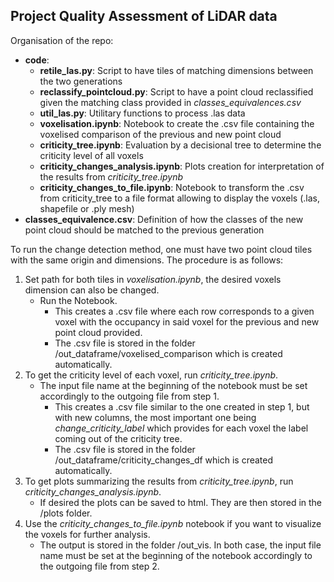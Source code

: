 ## Project Quality Assessment of LiDAR data

Organisation of the repo:

- **code**:
    - **retile_las.py**: Script to have tiles of matching dimensions between the two generations
    - **reclassify_pointcloud.py**: Script to have a point cloud reclassified given the matching class provided in *classes_equivalences.csv*
    - **util_las.py**: Utilitary functions to process .las data
    - **voxelisation.ipynb**: Notebook to create the .csv file containing the voxelised comparison of the previous and new point cloud
    - **criticity_tree.ipynb**: Evaluation by a decisional tree to determine the criticity level of all voxels
    - **criticity_changes_analysis.ipynb**: Plots creation for interpretation of the results from *criticity_tree.ipynb*
    - **criticity_changes_to_file.ipynb**: Notebook to transform the .csv from criticity_tree to a file format allowing to display the voxels (.las, shapefile or .ply mesh)
- **classes_equivalence.csv**: Definition of how the classes of the new point cloud should be matched to the previous generation

To run the change detection method, one must have two point cloud tiles with the same origin and dimensions. The procedure is as follows: 
1. Set path for both tiles in *voxelisation.ipynb*, the desired voxels dimension can also be changed.
    - Run the Notebook. 
        - This creates a .csv file where each row corresponds to a given voxel with the occupancy in said voxel for the previous and new point cloud provided.
        - The .csv file is stored in the folder /out_dataframe/voxelised_comparison which is created automatically.
2. To get the criticity level of each voxel, run *criticity_tree.ipynb*. 
    - The input file name at the beginning of the notebook must be set accordingly to the outgoing file from step 1. 
        - This creates a .csv file similar to the one created in step 1, but with new columns, the most important one being *change_criticity_label* which provides for each voxel the label coming out of the criticity tree. 
        - The .csv file is stored in the folder /out_dataframe/criticity_changes_df which is created automatically.
3. To get plots summarizing the results from  *criticity_tree.ipynb*, run *criticity_changes_analysis.ipynb*. 
    - If desired the plots can be saved to html. They are then stored in the /plots folder.
4.  Use the *criticity_changes_to_file.ipynb* notebook if you want to visualize the voxels for further analysis. 
    - The output is stored in the folder /out_vis. In both case, the input file name must be set at the beginning of the notebook accordingly to the outgoing file from step 2.